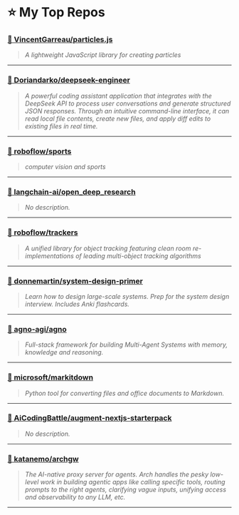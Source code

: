 # ⭐ My Top Repos

### [📌 VincentGarreau/particles.js](https://github.com/VincentGarreau/particles.js)
> _A lightweight JavaScript library for creating particles_

---

### [📌 Doriandarko/deepseek-engineer](https://github.com/Doriandarko/deepseek-engineer)
> _A powerful coding assistant application that integrates with the DeepSeek API to process user conversations and generate structured JSON responses. Through an intuitive command-line interface, it can read local file contents, create new files, and apply diff edits to existing files in real time._

---

### [📌 roboflow/sports](https://github.com/roboflow/sports)
> _computer vision and sports_

---

### [📌 langchain-ai/open_deep_research](https://github.com/langchain-ai/open_deep_research)
> _No description._

---

### [📌 roboflow/trackers](https://github.com/roboflow/trackers)
> _A unified library for object tracking featuring clean room re-implementations of leading multi-object tracking algorithms_

---

### [📌 donnemartin/system-design-primer](https://github.com/donnemartin/system-design-primer)
> _Learn how to design large-scale systems. Prep for the system design interview.  Includes Anki flashcards._

---

### [📌 agno-agi/agno](https://github.com/agno-agi/agno)
> _Full-stack framework for building Multi-Agent Systems with memory, knowledge and reasoning._

---

### [📌 microsoft/markitdown](https://github.com/microsoft/markitdown)
> _Python tool for converting files and office documents to Markdown._

---

### [📌 AiCodingBattle/augment-nextjs-starterpack](https://github.com/AiCodingBattle/augment-nextjs-starterpack)
> _No description._

---

### [📌 katanemo/archgw](https://github.com/katanemo/archgw)
> _The AI-native proxy server for agents. Arch handles the pesky low-level work in building agentic apps like calling specific tools, routing prompts to the right agents, clarifying vague inputs, unifying access and observability to any LLM, etc._

---

